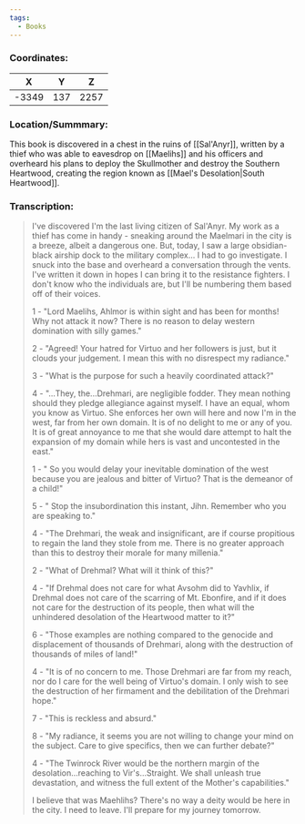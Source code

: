 ```yaml
---
tags:
  - Books
---
```


### Coordinates:
| **X** | **Y**| **Z** |
|:-----:|:----:|:-----:|
|-3349  |137   |2257   |

### Location/Summmary: 
This book is discovered in a chest in the ruins of [[Sal'Anyr]], written by a thief who was able to eavesdrop on [[Maelihs]] and his officers and overheard his plans to deploy the Skullmother and destroy the Southern Heartwood, creating the region known as [[Mael's Desolation|South Heartwood]].

### Transcription:
> I've discovered I'm the last living citizen of Sal'Anyr. My work as a thief has come in handy - sneaking around the Maelmari in the city is a breeze, albeit a dangerous one. But, today, I saw a large obsidian-black airship dock to the military complex... I had to go investigate. I snuck into the base and overheard a conversation through the vents. I've written it down in hopes I can bring it to the resistance fighters. I don't know who the individuals are, but I'll be numbering them based off of their voices.
> 
> 1 - "Lord Maelihs, Ahlmor is within sight and has been for months! Why not attack it now? There is no reason to delay western domination with silly games."
> 
> 2 - "Agreed! Your hatred for Virtuo and her followers is just, but it clouds your judgement. I mean this with no disrespect my radiance."
> 
> 3 - "What is the purpose for such a heavily coordinated attack?"
> 
> 4 - "...They, the...Drehmari, are negligible fodder. They mean nothing should they pledge allegiance against myself. I have an equal, whom you know as Virtuo. She enforces her own will here and now I'm in the west, far from her own domain. It is of no delight to me or any of you. It is of great annoyance to me that she would dare attempt to halt the expansion of my domain while hers is vast and uncontested in the east."
> 
> 1 - " So you would delay your inevitable domination of the west because you are jealous and bitter of Virtuo? That is the demeanor of a child!"
> 
> 5 - " Stop the insubordination this instant, Jihn. Remember who you are speaking to."
> 
> 4 - "The Drehmari, the weak and insignificant, are if course propitious to regain the land they stole from me. There is no greater approach than this to destroy their morale for many millenia."
> 
> 2 - "What of Drehmal? What will it think of this?"
> 
> 4 - "If Drehmal does not care for what Avsohm did to Yavhlix, if Drehmal does not care of the scarring of Mt. Ebonfire, and if it does not care for the destruction of its people, then what will the unhindered desolation of the Heartwood matter to it?"
> 
> 6 - "Those examples are nothing compared to the genocide and displacement of thousands of Drehmari, along with the destruction of thousands of miles of land!"
> 
> 4 - "It is of no concern to me. Those Drehmari are far from my reach, nor do I care for the well being of Virtuo's domain. I only wish to see the destruction of her firmament and the debilitation of the Drehmari hope."
> 
> 7 - "This is reckless and absurd."
> 
> 8 - "My radiance, it seems you are not willing to change your mind on the subject. Care to give specifics, then we can further debate?"
> 
> 4 - "The Twinrock River would be the northern margin of the desolation...reaching to Vir's...Straight. We shall unleash true devastation, and witness the full extent of the Mother's capabilities."
> 
> I believe that was Maehlihs? There's no way a deity would be here in the city. I need to leave. I'll prepare for my journey tomorrow.



